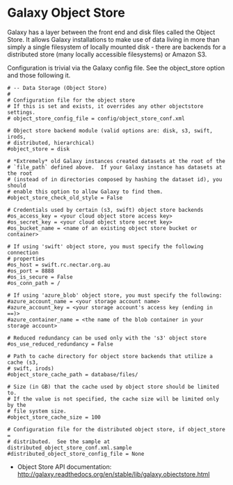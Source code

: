 # Galaxy Object Store

Galaxy has a layer between the front end and disk files called the Object Store. It allows Galaxy installations to make use of data living in more than simply a single filesystem of locally mounted disk - there are backends for a distributed store (many locally accessible filesystems) or Amazon S3. 

Configuration is trivial via the Galaxy config file. See the object_store option and those following it.

```
# -- Data Storage (Object Store)
#
# Configuration file for the object store
# If this is set and exists, it overrides any other objectstore settings.
# object_store_config_file = config/object_store_conf.xml

# Object store backend module (valid options are: disk, s3, swift, irods,
# distributed, hierarchical)
#object_store = disk

# *Extremely* old Galaxy instances created datasets at the root of the
# `file_path` defined above.  If your Galaxy instance has datasets at the root
# (instead of in directories composed by hashing the dataset id), you should
# enable this option to allow Galaxy to find them.
#object_store_check_old_style = False

# Credentials used by certain (s3, swift) object store backends
#os_access_key = <your cloud object store access key>
#os_secret_key = <your cloud object store secret key>
#os_bucket_name = <name of an existing object store bucket or container>

# If using 'swift' object store, you must specify the following connection
# properties
#os_host = swift.rc.nectar.org.au
#os_port = 8888
#os_is_secure = False
#os_conn_path = /

# If using 'azure_blob' object store, you must specify the following:
#azure_account_name = <your storage account name>
#azure_account_key = <your storage account's access key (ending in ==)>
#azure_container_name = <the name of the blob container in your storage account>

# Reduced redundancy can be used only with the 's3' object store
#os_use_reduced_redundancy = False

# Path to cache directory for object store backends that utilize a cache (s3,
# swift, irods)
#object_store_cache_path = database/files/

# Size (in GB) that the cache used by object store should be limited to.
# If the value is not specified, the cache size will be limited only by the
# file system size.
#object_store_cache_size = 100

# Configuration file for the distributed object store, if object_store =
# distributed.  See the sample at distributed_object_store_conf.xml.sample
#distributed_object_store_config_file = None
```


* Object Store API documentation: http://galaxy.readthedocs.org/en/stable/lib/galaxy.objectstore.html

